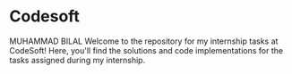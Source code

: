 # Codesoft
MUHAMMAD BILAL
Welcome to the repository for my internship tasks at CodeSoft! 
Here, you'll find the solutions and code implementations for the tasks assigned during my internship.
